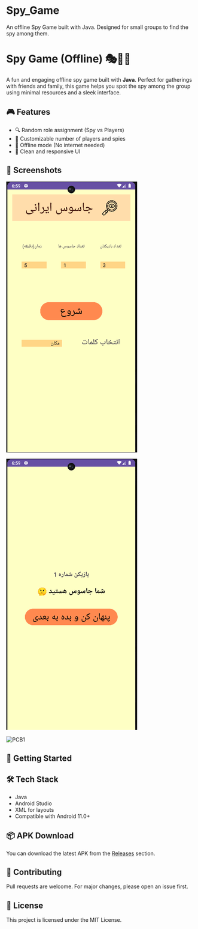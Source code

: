 # Spy_Game
An offline Spy Game built with Java. Designed for small groups to find the spy among them.
# Spy Game (Offline) 🎭🕵️‍♂️

A fun and engaging offline spy game built with **Java**. Perfect for gatherings with friends and family, this game helps you spot the spy among the group using minimal resources and a sleek interface.

## 🎮 Features

- 🔍 Random role assignment (Spy vs Players)
- 🎲 Customizable number of players and spies
- 📵 Offline mode (No internet needed)
- 🎨 Clean and responsive UI

## 📱 Screenshots

![PCB](image1.png)

![PCB1](image2.png)

![PCB1](image3.png)

## 🚀 Getting Started

## 🛠 Tech Stack

- Java
- Android Studio
- XML for layouts
- Compatible with Android 11.0+

## 📦 APK Download

You can download the latest APK from the [Releases](https://github.com/mrk7711/Spy_Game/releases/download/v1.0.0/app-release.apk) section.

## 🤝 Contributing

Pull requests are welcome. For major changes, please open an issue first.

## 📄 License

This project is licensed under the MIT License.

